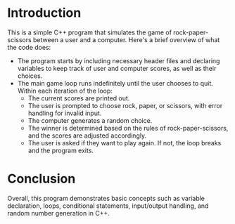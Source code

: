 # Introduction 
This is a simple C++ program that simulates the game of rock-paper-scissors between a user and a computer. Here's a brief overview of what the code does:
- The program starts by including necessary header files and declaring variables to keep track of user and computer scores, as well as their choices. 
- The main game loop runs indefinitely until the user chooses to quit. Within each iteration of the loop: 
  - The current scores are printed out. 
  - The user is prompted to choose rock, paper, or scissors, with error handling for invalid input. 
  - The computer generates a random choice. 
  - The winner is determined based on the rules of rock-paper-scissors, and the scores are adjusted accordingly. 
  - The user is asked if they want to play again. If not, the loop breaks and the program exits. 
# Conclusion 
Overall, this program demonstrates basic concepts such as variable declaration, loops, conditional statements, input/output handling, and random number generation in C++.

